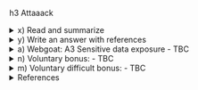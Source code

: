 h3 Attaaack
 
<details><summary> x) Read and summarize </summary>
<p> 
        € Costa-Gazcón 2021: Practical Threat Intelligence and Data-Driven Threat Hunting. Chapter 4: Mapping the Adversary 
        (all but "Testing yourself", which is left as voluntary bonus)
 1. The WITRE ATT&CK framework
 
  Description of 14 TTPs (tactics, techniques (+subtechniques), procedures) according to WITRE ATT&CK framwework.
  Each tactic has its own set of techniques/subtechniques with specific TA behaviors. 
   1. Reconnaissance  - new - trying to get as much info about the victim as possible 
   2. Resources Dev - new - conducting assessing resources process (these resources can be purchased, stolen, or developed)
   3. Initial Access - the very first step to get into victim's environment and get a foothold in the network using entry vectors
   4. Execution - using mali code inside victim's environment 
   5. Persistence - trying to stay inside victim' system 
   6. Privilige Escalation - trying to upgragde their access level, privilige, permission
   7. Defense Evation - avoiding to be detected by the victim's defense 
   8. Credential access - taking/ stealing user's credetial access to gain access fruther into the system, or to disguise their malicious activities 
   9. Discovery - gaining knowledge on how victim's environment is built
   10. Lateral movement - discovering how victim's network and system are configured, then pivoting from 1 to another until getting the target 
   11. Collection - collecting info from victim's environment for further exfiltration
   12. Command & Control - communication with the system after control it
   13. Exfiltration - stealing info why trying to stay undetected
   14. Impact - preventing users from accessing the system (manipulating/destroying the system and on)
 
 Procedure is the specific way a TA implements a specific techniques or subtechniques. A procedure can cover multiple techniques and subtechniques as well. 
 
 The ATT&CK Matrix 
 
Introduction to MITRE ATT&CK Matrix for Enterprise with tactics and theirs specific techniques related with expansion to techniques specifications (ID,     procedure examples, mitigation, detection and on) making ATT&CK a great resource for training, studying, planning and mapping. (Term used here - _"planning blue and red teaming exercises"_ a training strategy where the "red team" is the one trying to attack (TA) and the "blue team" is the one trying to defend. 
Source: [Cloud Range - Red Team vs. Blue Team excercises](https://www.cloudrangecyber.com/red-vs-blue-team)
 
 ![h3_i_Matrix_01](https://user-images.githubusercontent.com/99587532/216986406-dc57c2ef-2c8b-4c91-b3ce-06f2fe0c22af.png)
 
 Source: [Deploy Container](https://attack.mitre.org/versions/v12/techniques/T1610/) 
 
  The ATT&CK Navigator 
 
  Brief introduction to use the ATT&CK navigator which is a great studying tool to visualize a TA ' modus operandi ("a method of procedure"), or generate a security exercise. I found the introduction too brief, and took use of [Comparing layers in ATT&CK Navigator Walkthrough](https://attack.mitre.org/docs/training-cti/Comparing%20Layers%20in%20Navigator.pdf) which provided a much comprehensive instruction. 
 
 2. Mapping with ATT&CK
 
  Example of identifying ATT&CK tactics used in the case of Virus Bulletin 2018: Inside Formbook Infostealer by the malware researcher Gabriela Nicolao: (https://www.virusbulletin.com/uploads/pdf/magazine/2018/VB2018-Nicolao.pdf)
 
 3. Testing yourself 
 
 </p> 
 </details>   
 <details><summary> y) Write an answer with references</summary>
 <p> 
  Answer in the context of Mitre Att&ck, and pick examples that are different from the chapter in task x.
   * Define tactic and give an example.

The one I picked here is Execution (https://attack.mitre.org/tactics/TA0002/). As briefly mentioned in the previous part, execution refers to the act of TA running malicious code inside the victim's environment, either local or remote. This is usually paired with other tactics' techniques to acchieve broader goals, like getting data or "getting to know" the network, system. 
  
   * Define technique and subtechnique, and give an example of each.

There are 13 techniques included in this tactic and 21 subtechniques, of those, I focus here on T1204. User Execution and its subtechniques (malicious emails, links and/or images). User Execution usually goes in pair with other techniques, among them, most often, Phishing from Initial Access or may also occur at later phases of an instrution, for example, Command and Control via Remote Access Software. Using this tactic, TA "tricks" (social engineers) the victims into conducting specific actions to gain excecution. Few examples: 
  
  * user executing malicious code by opening a malicious document file, or links - in my opinion, this is one of most common/frequent form of techniques used. The TA (phisher/scammer) would send a "fake" email (looking like a legit one) containing a link/file asking for action from the user/victim. The user then clicks on the link or open the file attached which triggers downloading some malware without the user's knowledge and this later exploits and infect user' system. Example: [zdnet article -   hackers sending email with pdf file containing embedded word document triggering Snake keyloggermalware dowload to steal information](https://www.zdnet.com/article/this-malware-spreading-pdf-uses-a-sneaky-file-name-to-trick-the-unwary/))
 
  * user opening a file in a shared directory placed by the TA 
  * user enabling Remote Access Software, letting TA have direct control of the system.
  
  
   * Define procedure, and give an example of each.
  
TA sending Windows' users email containing malicious PDF files named "REMMITANCE INVOICE.pdf" with an embedded Word document named "has been verified. However PDF, Jpeg, xlsx, .docs". 
  
Once opening the file, Adobe Reader prompts the user to open the Word file, and here because of the name conbined with the warning notification from Adobe Reader, it reads "The file 'has been verified. However PDF, Jpeg, xlsx, .docs' may contain programs, macros or viruses that could potentially harm your computer. Open the file only if you are sure it is safe. Would you like to:" 
  
 At the first glance, the notification with combination of the file name looks normal (the file's has been verified...). 
 ![image](https://user-images.githubusercontent.com/99587532/217180497-ce908d56-0f67-492d-9b58-013ec1b850d5.png)
 
 The Word document contains a malicious URL where an external object linking and embedding (OLE) object. 
  
 If the protected view is disable, Word would then download a Rich Text Format file from a web server which would be run in the context of the open document.
  
 THe OLE object contains shellcode exploiting the [CVE-2017-11882](https://msrc.microsoft.com/update-guide/vulnerability/CVE-2017-11882) remote code execution vulnerability in Equation Editor which had been addressed in 2017. 
  
 It would also download the user's info stealing malware - Snake Keylogger which leads to stealing sensitive information from a victim’s device, including saved credentials, the victim’s keystrokes, screenshots of the victim’s screen, and clipboard data. 
  
 </p> 
 </details>       
 <details><summary> a) Webgoat: A3 Sensitive data exposure - TBC </summary>
 <p> 
        Insecure Login: 2 Let's try
  
Quite straight-forward task using the knowledge from the previous 'General - Developer Tools' in h1, I used "Inspect" - "Network"- Click on "Log in" button - Find the "Post" start.mvc query - Click on "Request" to find the login details. 

The only issue I got in here is that password was given on the first line and username on the second line, so in a pilot mode, I tried the combo "password-username" and well, it didn't work. I started digging the internet and found out the tutorial/walkthrough showed exactly the steps I done, with only the difference in the name of "username". Ahah, so, lesson learnt: pay attention to each and every single thing, no matter how minor/silly they may look. 
 
Wrong solution 
<img width="794" alt="h3_webgoat_wrong" src="https://user-images.githubusercontent.com/99587532/217193195-8d4d3d42-b65a-4558-a1fe-b99d346d3171.png">

 And the right one 
<img width="799" alt="h3_webgoat_right" src="https://user-images.githubusercontent.com/99587532/217192663-1d37cfd7-6533-433b-a12a-b7977a0e98e5.png">
 
 
 </p> 
 </details>  
 <details><summary> n) Voluntary bonus:  - TBC </summary>
 

 <p> 
  "Testing yourself" in Costa-Gazcón: Practical Threat Intelligence and Data-Driven Threat Hunting
  Chapter 4: Mapping the Adversary
 The very first techniques I was able to identify was User Execution: Malicious File (ID: T1204.002) and Malicious Link (ID: T1204.001) focusing on _"Formbook […] was distributed via PDFs with embedded links, DOC and XLS files with malicious macros, and compressed files containing the executable"_

 
 </p> 
  </details>  
  <details><summary> m) Voluntary difficult bonus: - TBC </summary>
  <p> 
  WebGoat: SQL Injection (advanced).
  </p> 
  </details>  
    
 <details><summary> References </summary>
 <p> 
  *[€ Costa-Gazcón 2021: Practical Threat Intelligence and Data-Driven Threat Hunting Chapter 4: Mapping the Adversary](https://www.oreilly.com/library/view/practical-threat-intelligence/9781838556372/B13376_04_Final_SK_ePub.xhtml#_idParaDest-75)
  * (https://learning.oreilly.com/library/view/practical-threat-intelligence/9781838556372/B13376_04_Final_SK_ePub.xhtml#_idParaDest-71)
  *[MITRE ATT&CK®](https://attack.mitre.org/)
  *[Mitre|ATTC&K - Enterprise Matrix](https://attack.mitre.org/matrices/enterprise/)
  *[Cloud Range - Red Team vs. Blue Team excercises](https://www.cloudrangecyber.com/red-vs-blue-team)
  *[Mitre ATT&CK Navigator](https://mitre-attack.github.io/attack-navigator/)
  *[Comparing layers in ATT&CK Navigator Walkthrough](https://attack.mitre.org/docs/training-cti/Comparing%20Layers%20in%20Navigator.pdf)
  *[Virus Bulletin 2018: Inside Formbook Infostealer](https://www.virusbulletin.com/uploads/pdf/magazine/2018/VB2018-Nicolao.pdf)
  *[Matthieu's assignment report for the y part](https://github.com/MatthieuBruh/h3_Attaaack)
  *[Mitre|ATT&CK-Execution](https://attack.mitre.org/tactics/TA0002/)
  *[CVE to T&TS: Using CVE attributes for MITRE ATT&CK mapping](https://l.vulcancyber.com/hubfs/Ebooks-and-White-Papers/Vulcan-Cyber-Mapping-CVEs-to-MITRE.pdf)
  *[Wikipedia-Social Engineering(security)](https://en.wikipedia.org/wiki/Social_engineering_(security))
  *[ZDnet - User Execution example](https://www.zdnet.com/article/this-malware-spreading-pdf-uses-a-sneaky-file-name-to-trick-the-unwary/) - for the example 
  *[HP Threat Research Blog • PDF Malware Is Not Yet Dead](https://threatresearch.ext.hp.com/pdf-malware-is-not-yet-dead/#)
  *[Snake keylogger malware](https://www.fortinet.com/blog/threat-research/deep-dive-into-a-fresh-variant-of-snake-keylogger-malware)
 </p> 
 </details>  
